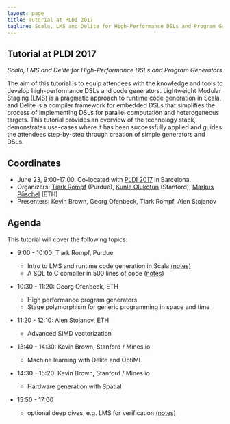 ```yaml
---
layout: page
title: Tutorial at PLDI 2017
tagline: Scala, LMS and Delite for High-Performance DSLs and Program Generators
---
```


## Tutorial at PLDI 2017

_Scala, LMS and Delite for High-Performance DSLs and Program Generators_

The aim of this tutorial is to equip attendees with the knowledge and tools to develop high-performance DSLs and code generators. Lightweight Modular Staging (LMS) is a pragmatic approach to runtime code generation in Scala, and Delite is a compiler framework for embedded DSLs that simplifies the process of implementing DSLs for parallel computation and heterogeneous targets. This tutorial provides an overview of the technology stack, demonstrates use-cases where it has been successfully applied and guides the attendees step-by-step through creation of simple generators and DSLs.

## Coordinates

- June 23, 9:00-17:00. Co-located with [PLDI 2017](http://pldi2017.sigplan.org) in Barcelona.
- Organizers: [Tiark Rompf](http://tiarkrompf.github.io) (Purdue), [Kunle Olukotun](http://ogun.stanford.edu/~kunle) (Stanford), [Markus Püschel](http://www.inf.ethz.ch/personal/markusp/) (ETH)
- Presenters: Kevin Brown, Georg Ofenbeck, Tiark Rompf, Alen Stojanov


## Agenda

This tutorial will cover the following topics:

<!--[slides](https://dl.dropboxusercontent.com/u/5146003/pldi13-part1-lms.pdf), -->

- 9:00 - 10:00: Tiark Rompf, Purdue
  - Intro to LMS and runtime code generation in Scala [(notes)](http://scala-lms.github.io/tutorials/)
  - A SQL to C compiler in 500 lines of code [(notes)](https://scala-lms.github.io/tutorials/query.html)

- 10:30 - 11:20: Georg Ofenbeck, ETH
  - High performance program generators
  - Stage polymorphism for generic programming in space and time
- 11:20 - 12:10: Alen Stojanov, ETH
  - Advanced SIMD vectorization

- 13:40 - 14:30: Kevin Brown, Stanford / Mines.io
  - Machine learning with Delite and OptiML
- 14:30 - 15:20: Kevin Brown, Stanford / Mines.io
  - Hardware generation with Spatial

- 15:50 - 17:00
  - optional deep dives, e.g. LMS for verification [(notes)](https://github.com/namin/lms-verify)

<!--
### Background on LMS
Multi-stage programming (MSP, staging for short) as established by Taha and Sheard aims to
simplify program generator development by expressing the program generator and parts of the generated code in a single program, using the same syntax. Traditional MSP languages like  MetaOCaml implement staging by providing syntactic quasi-quotation brackets to explicitly delay the evaluation of (i.e., stage) chosen program expressions. Contrary to dedicated MSP languages, LMS uses only types to distinguish the computational stages. Expressions of type Rep[T] in the first stage yield a computation of type T in the second stage. Expressions of a plain type T in the first stage will be evaluated and become constants in the generated code.
The standard Scala type system propagates information about which expressions are staged and thus performs a semi-automatic local binding-time analysis (BTA). Thus, LMS provides some of the benefits of automatic partial evaluation and of manual staging. LMS differs from earlier staging approaches in another important aspect: Instead of generating target code in one single step, LMS creates an intermediate representation of the staged code, which can be further analyzed and transformed (the LMS graph IR).

### Background on Delite
Modern computing systems are composed of increasingly parallel and heterogeneous devices and therefore new applications must be capable of targeting these devices in order to achieve high performance. Targeting these devices however is often not straightforward and requires low-level hardware-specific optimizations to maximize performance as well as utilizing multiple disparate programming models to target multiple devices. DSLs provide a solution to this problem by presenting the application developer with high level abstractions that can be transformed into efficient parallel implementations for multiple low-level programming models.  Delite is a compiler framework for building new embedded compiled DSLs that want high performance execution on heterogeneous devices. Delite is built on top of LMS and adds parallel patterns and parallel data structures. DSL authors implement domain-specific operations using Delite parallel ops, and Delite provides optimizations and code generation for multiple hardware targets. Currently supported parallel code generation includes Scala, C++, Cuda, and OpenCL.
-->
